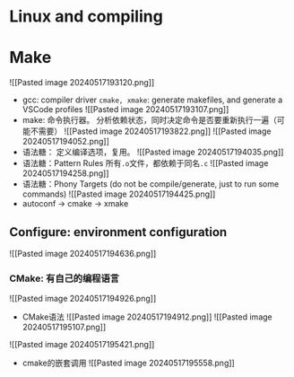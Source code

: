# Linux and compiling

# Make
![[Pasted image 20240517193120.png]]
- gcc: compiler driver
`cmake, xmake`: generate makefiles, and generate a VSCode profiles
![[Pasted image 20240517193107.png]]
- make: 
命令执行器。
分析依赖状态，同时决定命令是否要重新执行一遍（可能不需要）
![[Pasted image 20240517193822.png]]
![[Pasted image 20240517194052.png]]
- 语法糖： 定义编译选项，复用。
![[Pasted image 20240517194035.png]]
- 语法糖：Pattern Rules
所有`.o`文件，都依赖于同名`.c`
![[Pasted image 20240517194258.png]]
- 语法糖：Phony Targets (do not be compile/generate, just to run some commands)
![[Pasted image 20240517194425.png]]
- autoconf -> cmake -> xmake

## Configure: environment configuration
![[Pasted image 20240517194636.png]]
### CMake: 有自己的编程语言
![[Pasted image 20240517194926.png]]
- CMake语法
![[Pasted image 20240517194912.png]]
![[Pasted image 20240517195107.png]]

![[Pasted image 20240517195421.png]]
- cmake的嵌套调用 
![[Pasted image 20240517195558.png]]